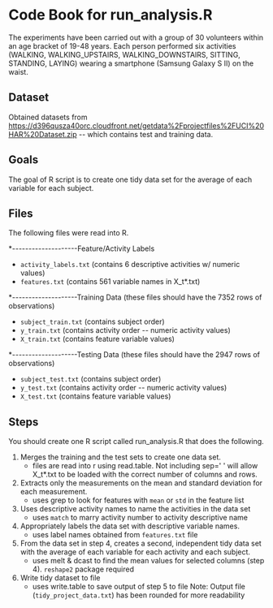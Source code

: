 # Code Book for run_analysis.R

The experiments have been carried out with a group of 30 volunteers within an age bracket of 19-48 years. Each person performed six activities (WALKING, WALKING_UPSTAIRS, WALKING_DOWNSTAIRS, SITTING, STANDING, LAYING) wearing a smartphone (Samsung Galaxy S II) on the waist. 

## Dataset
Obtained datasets from https://d396qusza40orc.cloudfront.net/getdata%2Fprojectfiles%2FUCI%20HAR%20Dataset.zip -- which contains test and training data. 

## Goals
The goal of R script is to create one tidy data set for the average of each variable for each subject.

## Files

The following files were read into R.

*--------------------Feature/Activity Labels
* `activity_labels.txt` (contains 6 descriptive activities w/ numeric values)
* `features.txt` (contains 561 variable names in X_t*.txt)

*--------------------Training Data (these files should have the 7352 rows of observations)
* `subject_train.txt` (contains subject order)
* `y_train.txt` (contains activity order -- numeric activity values)
* `X_train.txt` (contains feature variable values)

*--------------------Testing Data (these files should have the 2947 rows of observations)
* `subject_test.txt` (contains subject order)
* `y_test.txt` (contains activity order -- numeric activity values)
* `X_test.txt` (contains feature variable values)


## Steps 
You should create one R script called run_analysis.R that does the following. 

1. Merges the training and the test sets to create one data set.
	* files are read into r using read.table. Not including sep=' ' will allow X_t*.txt to be loaded with the correct number of columns and rows.
2. Extracts only the measurements on the mean and standard deviation for each measurement. 
	* uses grep to look for features with `mean` or `std` in the feature list
3. Uses descriptive activity names to name the activities in the data set
	* uses `match` to marry activity number to activity descriptive name
4. Appropriately labels the data set with descriptive variable names. 
	* uses label names obtained from `features.txt` file
5. From the data set in step 4, creates a second, independent tidy data set with the average of each variable for each activity and each subject.
	* uses melt & dcast to find the mean values for selected columns (step 4). `reshape2` package required
6. Write tidy dataset to file 
	* uses write.table to save output of step 5 to file
Note: Output file (`tidy_project_data.txt`) has been rounded for more readability
